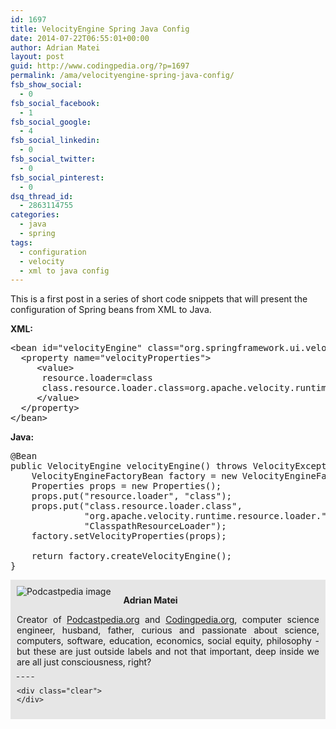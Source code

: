```yaml
---
id: 1697
title: VelocityEngine Spring Java Config
date: 2014-07-22T06:55:01+00:00
author: Adrian Matei
layout: post
guid: http://www.codingpedia.org/?p=1697
permalink: /ama/velocityengine-spring-java-config/
fsb_show_social:
  - 0
fsb_social_facebook:
  - 1
fsb_social_google:
  - 4
fsb_social_linkedin:
  - 0
fsb_social_twitter:
  - 0
fsb_social_pinterest:
  - 0
dsq_thread_id:
  - 2863114755
categories:
  - java
  - spring
tags:
  - configuration
  - velocity
  - xml to java config
---
```

This is a first post in a series of short code snippets that will present the configuration of Spring beans from XML to Java.

**XML:**

<pre class="lang:default decode:true" title="XML config">&lt;bean id="velocityEngine" class="org.springframework.ui.velocity.VelocityEngineFactoryBean"&gt;
  &lt;property name="velocityProperties"&gt;
	 &lt;value&gt;
	  resource.loader=class
	  class.resource.loader.class=org.apache.velocity.runtime.resource.loader.ClasspathResourceLoader
	 &lt;/value&gt;
  &lt;/property&gt;
&lt;/bean&gt;</pre>

**Java:**<!--more-->

<pre class="lang:java decode:true" title="Java config">@Bean
public VelocityEngine velocityEngine() throws VelocityException, IOException{
	VelocityEngineFactoryBean factory = new VelocityEngineFactoryBean();
	Properties props = new Properties();
	props.put("resource.loader", "class");
	props.put("class.resource.loader.class",
			  "org.apache.velocity.runtime.resource.loader." +
			  "ClasspathResourceLoader");
	factory.setVelocityProperties(props);

	return factory.createVelocityEngine();
}</pre>

<div id="about_author" style="background-color: #e6e6e6; padding: 10px;">
  <img id="author_portrait" style="float: left; margin-right: 20px;" src="{{site.url}}/images/authors/amacoder.png" alt="Podcastpedia image" /> 

  <p id="about_author_header">
    <strong>Adrian Matei</strong>
  </p>

  <div id="author_details" style="text-align: justify;">
    Creator of <a title="Podcastpedia.org, knowledge to go" href="https://github.com/Codingpedia/podcastpedia" target="_blank">Podcastpedia.org</a> and <a title="Codingpedia, sharing coding knowledge" href="http://www.codingpedia.org" target="_blank">Codingpedia.org</a>, computer science engineer, husband, father, curious and passionate about science, computers, software, education, economics, social equity, philosophy - but these are just outside labels and not that important, deep inside we are all just consciousness, right?
  </div>

  <div id="follow_social" style="clear: both;">
    <div id="social_logos">
      <a class="icon-googleplus" href="https://plus.google.com/+CodingpediaOrg" target="_blank"> </a> <a class="icon-twitter" href="https://twitter.com/codingpedia" target="_blank"> </a> <a class="icon-facebook" href="https://www.facebook.com/codingpedia" target="_blank"> </a> <a class="icon-linkedin" href="https://www.linkedin.com/company/codingpediaorg" target="_blank"> </a> <a class="icon-github" href="https://github.com/amacoder" target="_blank"> </a>
    </div>

    <div class="clear">
    </div>
  </div>
</div>
